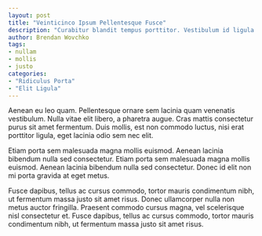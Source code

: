 ```yaml
---
layout: post
title: "Veinticinco Ipsum Pellentesque Fusce"
description: "Curabitur blandit tempus porttitor. Vestibulum id ligula porta felis euismod semper. Vivamus sagittis lacus vel augue laoreet rutrum faucibus dolor auctor. Aenean eu leo quam. Pellentesque ornare sem lacinia quam venenatis vestibulum. Aenean lacinia bibendum nulla sed consectetur. Cras justo odio, dapibus ac facilisis in, egestas eget quam. Integer posuere erat a ante venenatis dapibus posuere velit aliquet."
author: Brendan Wovchko
tags:
- nullam
- mollis
- justo
categories:
- "Ridiculus Porta"
- "Elit Ligula"
---
```


Aenean eu leo quam. Pellentesque ornare sem lacinia quam venenatis vestibulum. Nulla vitae elit libero, a pharetra augue. Cras mattis consectetur purus sit amet fermentum. Duis mollis, est non commodo luctus, nisi erat porttitor ligula, eget lacinia odio sem nec elit.

Etiam porta sem malesuada magna mollis euismod. Aenean lacinia bibendum nulla sed consectetur. Etiam porta sem malesuada magna mollis euismod. Aenean lacinia bibendum nulla sed consectetur. Donec id elit non mi porta gravida at eget metus.

Fusce dapibus, tellus ac cursus commodo, tortor mauris condimentum nibh, ut fermentum massa justo sit amet risus. Donec ullamcorper nulla non metus auctor fringilla. Praesent commodo cursus magna, vel scelerisque nisl consectetur et. Fusce dapibus, tellus ac cursus commodo, tortor mauris condimentum nibh, ut fermentum massa justo sit amet risus.

